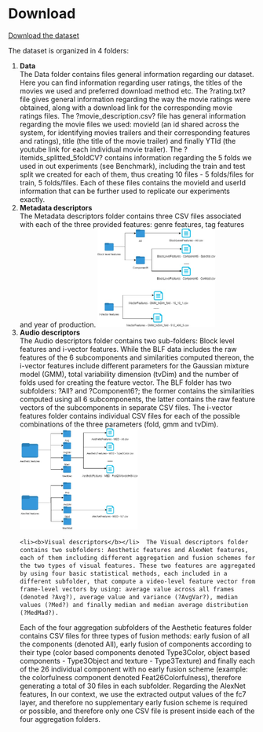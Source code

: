 # Download
<p><a href="https://drive.google.com/drive/folders/1sBD8drB2H0WHl_MSsSCH-FA-bonjStr_?usp=sharing">Download the dataset</a></p>

The dataset is organized in 4 folders:
<ol>
  <li><b>Data</b></li> The Data folder contains files general information regarding our dataset. Here you can find information regarding user ratings, the titles of the movies we used and preferred download method etc. The ?rating.txt? file gives general information regarding the way the movie ratings were obtained, along with a download link for the corresponding movie ratings files. The ?movie_description.csv? file has general information regarding the movie files we used: movieId (an id shared across the system, for identifying movies trailers and their corresponding features and ratings), title (the title of the movie trailer) and finally YTId (the youtube link for each individual movie trailer). The ?itemids_splitted_5foldCV? contains information regarding the 5 folds we used in out experiments (see Benchmark), including the train and test split we created for each of them, thus creating 10 files - 5 folds/files for train, 5 folds/files. Each of these files contains the movieId and userId information that can be further used to replicate our experiments exactly.
   <li><b>Metadata descriptors</b></li> The Metadata descriptors folder contains three CSV files associated with each of the three provided features: genre features, tag features and year of production. 
   
   <img src="Audio_folder.jpg" alt="MMTF-14K Audio" height="50%" width="50%">


  <li><b>Audio descriptors</b></li>  The Audio descriptors folder contains two sub-folders: Block level features and i-vector features. While the BLF data includes the raw features of the 6 subcomponents and similarities computed thereon, the i-vector features include different parameters for the Gaussian mixture model (GMM), total variability dimension (tvDim) and the number of folds used for creating the feature vector. The BLF folder has two subfolders: ?All? and ?Component6?; the former contains the similarities computed using all 6 subcomponents, the latter contains the raw feature vectors of the subcomponents in separate CSV files. The i-vector features folder contains individual CSV files for each of the possible combinations of the three parameters (fold, gmm and tvDim).  
  
  <img src="Visual_features.jpg" alt="MMTF-14K Visual" height="50%" width="50%">

    <li><b>Visual descriptors</b></li>  The Visual descriptors folder contains two subfolders: Aesthetic features and AlexNet features, each of them including different aggregation and fusion schemes for the two types of visual features. These two features are aggregated by using four basic statistical methods, each included in a different subfolder, that compute a video-level feature vector from frame-level vectors by using: average value across all frames (denoted ?Avg?), average value and variance (?AvgVar?), median values (?Med?) and finally median and median average distribution (?MedMad?).
Each of the four aggregation subfolders of the Aesthetic features folder contains CSV files for three types of fusion methods: early fusion of all the components (denoted All), early fusion of components according to their type (color based components denoted Type3Color, object based components - Type3Object and texture - Type3Texture) and finally each of the 26 individual component with no early fusion scheme (example: the colorfulness component denoted Feat26Colorfulness), therefore generating a total of 30 files in each subfolder. 
Regarding the AlexNet features, In our context, we use the extracted output values of the fc7 layer, and therefore no supplementary early fusion scheme is required or possible, and therefore only one CSV file is present inside each of the four aggregation folders.


</ol> 


